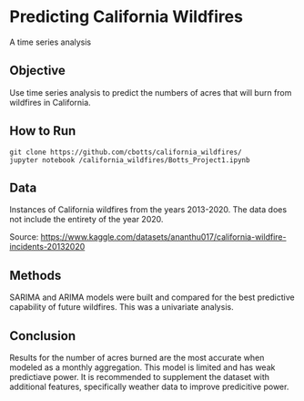 # Predicting California Wildfires 
A time series analysis

## Objective
Use time series analysis to predict the numbers of acres that will burn from wildfires in California. 

## How to Run 
```
git clone https://github.com/cbotts/california_wildfires/
jupyter notebook /california_wildfires/Botts_Project1.ipynb
```

## Data 
Instances of California wildfires from the years 2013-2020. The data does not include the entirety of the year 2020.


Source: https://www.kaggle.com/datasets/ananthu017/california-wildfire-incidents-20132020

## Methods 
SARIMA and ARIMA models were built and compared for the best predictive capability of future wildfires. This was a univariate analysis. 

## Conclusion 
Results for the number of acres burned are the most accurate when modeled as a monthly aggregation. 
This model is limited and has weak predictiave power. It is recommended to supplement the dataset with additional features, specifically weather data to improve predicitive power.
